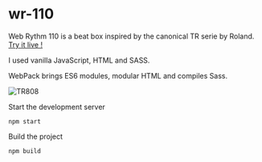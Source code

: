 # wr-110

Web Rythm 110 is a beat box inspired by the canonical TR serie by Roland.
[Try it live !](https://raphaelseguin.github.io/wr-110/)

I used vanilla JavaScript, HTML and SASS.

WebPack brings ES6 modules, modular HTML and compiles Sass.

![TR808](https://upload.wikimedia.org/wikipedia/commons/thumb/4/4c/Roland_TR-808_%28large%29.jpg/1200px-Roland_TR-808_%28large%29.jpg)


Start the development server
```
npm start
```
Build the project
```
npm build
```
